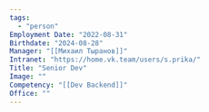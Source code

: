 ```yaml
---
tags:
  - "person"
Employment Date: "2022-08-31"
Birthdate: "2024-08-28"
Manager: "[[Михаил Тыранов]]"
Intranet: "https://home.vk.team/users/s.prika/"
Title: "Senior Dev"
Image: ""
Competency: "[[Dev Backend]]"
Office: ""
---
```

